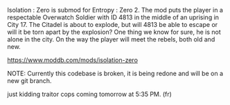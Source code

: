 Isolation : Zero is submod for Entropy : Zero 2. The mod puts the player in a respectable Overwatch Soldier with ID 4813 in the middle of an uprising in City 17. The Citadel is about to explode, but will 4813 be able to escape or will it be torn apart by the explosion? One thing we know for sure, he is not alone in the city. On the way the player will meet the rebels, both old and new.

https://www.moddb.com/mods/isolation-zero

NOTE: Currently this codebase is broken, it is being redone and will be on a new git branch.

just kidding traitor cops coming tomorrow at 5:35 PM. (fr)

